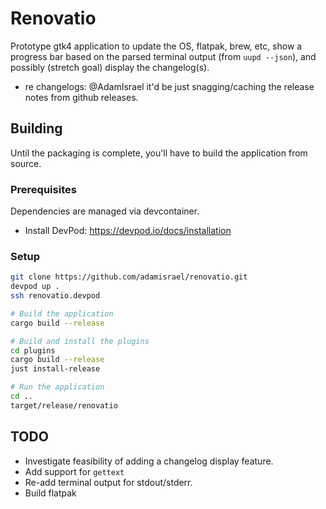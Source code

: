 # Renovatio

Prototype gtk4 application to update the OS, flatpak, brew, etc, show a progress bar based on the parsed terminal output (from `uupd --json`), and possibly (stretch goal) display the changelog(s).

- re changelogs: @AdamIsrael it'd be just snagging/caching the release notes from github releases.

## Building

Until the packaging is complete, you'll have to build the application from source.

### Prerequisites

Dependencies are managed via devcontainer.

- Install DevPod: https://devpod.io/docs/installation

### Setup

```bash
git clone https://github.com/adamisrael/renovatio.git
devpod up .
ssh renovatio.devpod

# Build the application
cargo build --release

# Build and install the plugins
cd plugins
cargo build --release
just install-release

# Run the application
cd ..
target/release/renovatio
```


## TODO

- Investigate feasibility of adding a changelog display feature.
- Add support for `gettext`
- Re-add terminal output for stdout/stderr.
- Build flatpak
